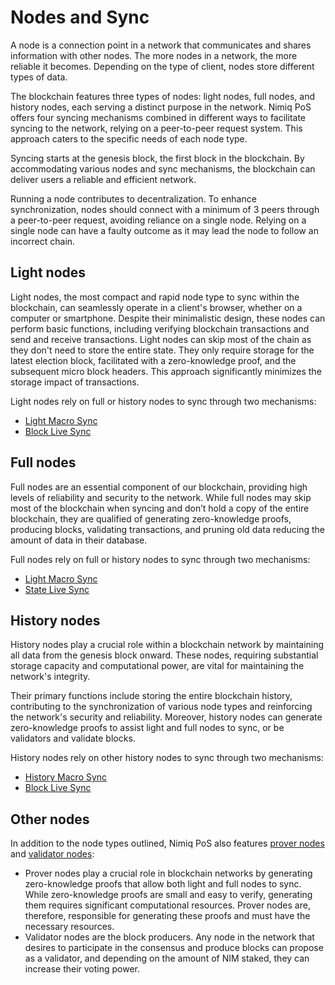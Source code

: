 # Nodes and Sync

A node is a connection point in a network that communicates and shares information with other nodes. The more nodes in a network, the more reliable it becomes. Depending on the type of client, nodes store different types of data.

The blockchain features three types of nodes: light nodes, full nodes, and history nodes, each serving a distinct purpose in the network. Nimiq PoS offers four syncing mechanisms combined in different ways to facilitate syncing to the network, relying on a peer-to-peer request system. This approach caters to the specific needs of each node type.

Syncing starts at the genesis block, the first block in the blockchain. By accommodating various nodes and sync mechanisms, the blockchain can deliver users a reliable and efficient network.

Running a node contributes to decentralization. To enhance synchronization, nodes should connect with a minimum of 3 peers through a peer-to-peer request, avoiding reliance on a single node. Relying on a single node can have a faulty outcome as it may lead the node to follow an incorrect chain.

## Light nodes

Light nodes, the most compact and rapid node type to sync within the blockchain, can seamlessly operate in a client's browser, whether on a computer or smartphone. Despite their minimalistic design, these nodes can perform basic functions, including verifying blockchain transactions and send and receive transactions. Light nodes can skip most of the chain as they don't need to store the entire state. They only require storage for the latest election block, facilitated with a zero-knowledge proof, and the subsequent micro block headers. This approach significantly minimizes the storage impact of transactions.

Light nodes rely on full or history nodes to sync through two mechanisms:

- [Light Macro Sync](light-macro-sync.md)
- [Block Live Sync](block-live-sync.md)

## Full nodes

Full nodes are an essential component of our blockchain, providing high levels of reliability and security to the network. While full nodes may skip most of the blockchain when syncing and don’t hold a copy of the entire blockchain, they are qualified of generating zero-knowledge proofs, producing blocks, validating transactions, and pruning old data reducing the amount of data in their database.

Full nodes rely on full or history nodes to sync through two mechanisms:

- [Light Macro Sync](light-macro-sync.md)
- [State Live Sync](state-live-sync.md)

## History nodes

History nodes play a crucial role within a blockchain network by maintaining all data from the genesis block onward. These nodes, requiring substantial storage capacity and computational power, are vital for maintaining the network's integrity.

Their primary functions include storing the entire blockchain history, contributing to the synchronization of various node types and reinforcing the network's security and reliability. Moreover, history nodes can generate zero-knowledge proofs to assist light and full nodes to sync, or be validators and validate blocks.

History nodes rely on other history nodes to sync through two mechanisms:

- [History Macro Sync](history-macro-sync.md)
- [Block Live Sync](block-live-sync.md)

## Other nodes

In addition to the node types outlined, Nimiq PoS also features [prover nodes](/learn/protocol/prover-node.md) and [validator nodes](/learn/protocol/validators/validators.md):

- Prover nodes play a crucial role in blockchain networks by generating zero-knowledge proofs that allow both light and full nodes to sync. While zero-knowledge proofs are small and easy to verify, generating them requires significant computational resources. Prover nodes are, therefore, responsible for generating these proofs and must have the necessary resources.
- Validator nodes are the block producers. Any node in the network that desires to participate in the consensus and produce blocks can propose as a validator, and depending on the amount of NIM staked, they can increase their voting power.
